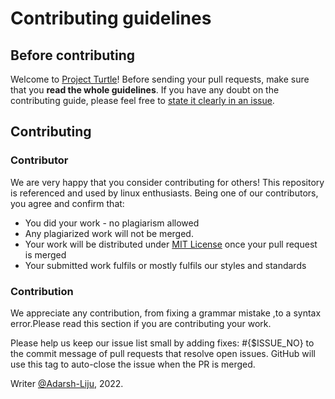 # Contributing guidelines

## Before contributing

Welcome to [Project Turtle](https://github.com/Adarsh-Liju/ProjectTurtle)! Before sending your pull requests, make sure that you __read the whole guidelines__. If you have any doubt on the contributing guide, please feel free to [state it clearly in an issue](https://github.com/Adarsh-Liju/ProjectTurtle/issues/new).

## Contributing

### Contributor

We are very happy that you consider contributing for others! This repository is referenced and used by linux enthusiasts. Being one of our contributors, you agree and confirm that:

- You did your work - no plagiarism allowed
- Any plagiarized work will not be merged.
- Your work will be distributed under [MIT License](LICENSE.md) once your pull request is merged
- Your submitted work fulfils or mostly fulfils our styles and standards

### Contribution

We appreciate any contribution, from fixing a grammar mistake ,to a syntax error.Please read this section if you are contributing your work.

Please help us keep our issue list small by adding fixes: #{$ISSUE_NO} to the commit message of pull requests that resolve open issues. GitHub will use this tag to auto-close the issue when the PR is merged.

Writer [@Adarsh-Liju](https://github.com/Adarsh-Liju), 2022.
